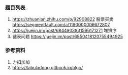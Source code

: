 ### 题目列表

1. https://zhuanlan.zhihu.com/p/92908822 股票买卖   https://segmentfault.com/a/1190000006672807
2. https://juejin.im/post/6844903831596171271 堆排序
3. 链表问题  https://juejin.im/post/6850418120755494925

### 参考资料

1. 力扣加加
2. https://labuladong.gitbook.io/algo/